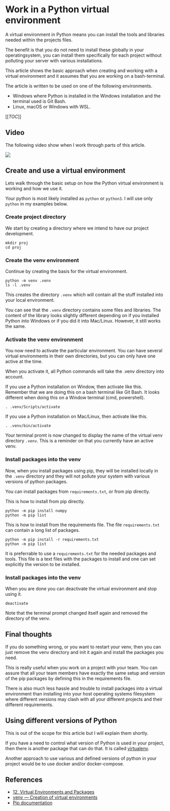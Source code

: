 Work in a Python virtual environment
===========================

A virtual environment in Python means you can install the tools and libraries needed within the projects files.

The benefit is that you do not need to install these globally in your operatingsystem, you can install them specifically for each project without polluting your server with various installations.

This article shows the basic approach when creating and working with a virtual environment and it assumes that you are working on a bash-terminal.

The article is written to be used on one of the following environments.

* Windows where Python is installed in the Windows installation and the terminal used is Git Bash.
* Linux, macOS or Windows with WSL.

[[_TOC_]]



Video
---------------------------

The following video show when I work through parts of this article.

[![](http://img.youtube.com/vi/UsmNyNxndv4/0.jpg)](http://www.youtube.com/watch?v=UsmNyNxndv4 "Get going with Python venv and virtual environments")



Create and use a virtual environment
---------------------------

Lets walk through the basic setup on how the Python virtual environment is working and how we use it.

Your python is most likely installed as `python` or `python3`. I will use only `python` in my examples below.



### Create project directory

We start by creating a directory where we intend to have our project development.

```
mkdir proj
cd proj
```



### Create the venv environment

Continue by creating the basis for the virtual environment.

```
python -m venv .venv
ls -l .venv
```

This creates the directory `.venv` which will contain all the stuff installed into your local environment.

You can see that the `.venv` directory contains some files and libraries. The content of the library looks slightly different depending on if you installed Python into Windows or if you did it into Mac/Linux. However, it still works the same.



### Activate the venv environment

You now need to activate the particular environment. You can have several virtual environments in their own directories, but you can only have one active at the time.

When you activate it, all Python commands will take the .venv directory into account.

If you use a Python installation on Window, then activate like this. Remember that we are doing this on a bash terminal like Git Bash. It looks different when doing this on a Window terminal (cmd, powershell).

```
. .venv/Scripts/activate
```

If you use a Python installation on Mac/Linux, then activate like this.

```
. .venv/bin/activate
```

Your terminal promt is now changed to display the name of the virtual venv directory `.venv`. This is a reminder on that you currently have an active venv.



### Install packages into the venv

Now, when you install packages using pip, they will be installed locally in the `.venv` directory and they will not pollute your system with various versions of python packages.

You can install packages from `requirements.txt`, or from pip directly.

This is how to install from pip directly.

```
python -m pip install numpy
python -m pip list
```

This is how to install from the requirements file. The file `requirements.txt` can contain a long list of packages.

```
python -m pip install -r requirements.txt
python -m pip list
```

It is preferrable to use a `requirements.txt` for the needed packages and tools. This file is a text files with the packages to install and one can set explicitly the version to be installed.



### Install packages into the venv

When you are done you can deactivate the virtual environment and stop using it.

```
deactivate
```

Note that the terminal prompt changed itself again and removed the directory of the venv.



Final thoughts
--------------------------

If you do something wrong, or you want to restart your venv, then you can just remove the venv directory and init it again and install the packages you need.

This is really useful when you work on a project with your team. You can assure that all your team members have exactly the same setup and version of the pip packages by defining this in the requirements file.

There is also much less hassle and trouble to install packages into a virtual environment than installing into your host operating systems filesystem where different versions may clash with all your different projects and their different requirements.



Using different versions of Python
--------------------------

This is out of the scope for this article but I will explain them shortly.

If you have a need to control what version of Python is used in your project, then there is another package that can do that. It is called [virtualenv](https://pypi.org/project/virtualenv/).

Another approach to use various and defined versions of python in your project would be to use docker and/or docker-compose.



References
--------------------------

* [12. Virtual Environments and Packages](https://docs.python.org/3/tutorial/venv.html)
* [venv — Creation of virtual environments](https://docs.python.org/3/library/venv.html)
* [Pip documentation](https://pip.pypa.io/en/stable/user_guide/)
